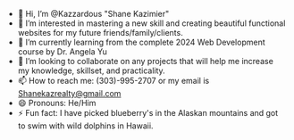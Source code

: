 - 👋 Hi, I’m @Kazzardous "Shane Kazimier"
- 👀 I’m interested in mastering a new skill and creating beautiful functional websites for my future friends/family/clients.
- 🌱 I’m currently learning from the complete 2024 Web Development course by Dr. Angela Yu
- 💞️ I’m looking to collaborate on any projects that will help me increase my knowledge, skillset, and practicality.
- 📫 How to reach me: (303)-995-2707 or my email is Shanekazrealty@gmail.com
- 😄 Pronouns: He/Him
- ⚡ Fun fact: I have picked blueberry's in the Alaskan mountains and got to swim with wild dolphins in Hawaii.

<!---
Kazzardous/Kazzardous is a ✨ special ✨ repository because its `README.md` (this file) appears on your GitHub profile.
You can click the Preview link to take a look at your changes.
--->

